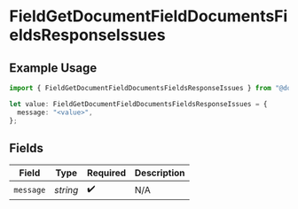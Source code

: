 # FieldGetDocumentFieldDocumentsFieldsResponseIssues

## Example Usage

```typescript
import { FieldGetDocumentFieldDocumentsFieldsResponseIssues } from "@documenso/sdk-typescript/models/errors";

let value: FieldGetDocumentFieldDocumentsFieldsResponseIssues = {
  message: "<value>",
};
```

## Fields

| Field              | Type               | Required           | Description        |
| ------------------ | ------------------ | ------------------ | ------------------ |
| `message`          | *string*           | :heavy_check_mark: | N/A                |